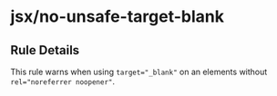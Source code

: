 # jsx/no-unsafe-target-blank

<!-- end auto-generated rule header -->

## Rule Details

This rule warns when using `target="_blank"` on an elements without `rel="noreferrer noopener"`.
